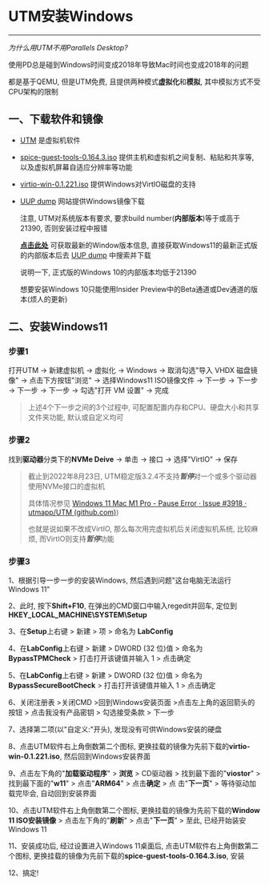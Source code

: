 # UTM安装Windows

---

*为什么用UTM不用Parallels Desktop?*

使用PD总是碰到Windows时间变成2018年导致Mac时间也变成2018年的问题

都是基于QEMU, 但是UTM免费, 且提供两种模式**虚拟化**和**模拟**, 其中模拟方式不受CPU架构的限制

## 一、下载软件和镜像

- [UTM](https://github.com/utmapp/UTM/releases/download/v3.2.4/UTM.dmg) 是虚拟机软件

- [spice-guest-tools-0.164.3.iso](https://github.com/utmapp/qemu/releases/download/v6.2.0-utm/spice-guest-tools-0.164.3.iso) 提供主机和虚拟机之间复制、粘贴和共享等, 以及虚拟机屏幕自适应分辨率等功能

- [virtio-win-0.1.221.iso](https://fedorapeople.org/groups/virt/virtio-win/direct-downloads/archive-virtio/virtio-win-0.1.221-1/virtio-win-0.1.221.iso) 提供Windows对VirtIO磁盘的支持

- [UUP dump](https://uupdump.net/) 网站提供Windows镜像下载

  注意, UTM对系统版本有要求, 要求build number(**内部版本**)等于或高于21390, 否则安装过程中报错

  [**点击此处**](https://docs.microsoft.com/zh-cn/windows/release-health/windows11-release-information) 可获取最新的Window版本信息, 直接获取Windows11的最新正式版的内部版本后去 [UUP dump](https://uupdump.net/) 中搜索并下载

  说明一下, 正式版的Windows 10的内部版本均低于21390

  想要安装Windows 10只能使用Insider Preview中的Beta通道或Dev通道的版本(烦人的更新)

## 二、安装Windows11

### 步骤1

打开UTM -> 新建虚拟机  -> 虚拟化 -> Windows -> 取消勾选"导入 VHDX 磁盘镜像" -> 点击下方按钮"浏览" -> 选择Windows11 ISO镜像文件 -> 下一步 -> 下一步 -> 下一步 -> 下一步 -> 勾选"打开 VM 设置" -> 完成

> 上述4个下一步之间的3个过程中, 可配置配置内存和CPU、硬盘大小和共享文件夹功能, 默认或自定义均可

### 步骤2

找到**驱动器**分类下的**NVMe Deive** -> 单击 -> 接口 -> 选择"VirtIO" -> 保存

> 截止到2022年8月23日, UTM稳定版3.2.4不支持***暂停***对一个或多个驱动器使用NVMe接口的虚拟机
>
> 具体情况参见 [Windows 11 Mac M1 Pro - Pause Error · Issue #3918 · utmapp/UTM (github.com)](https://github.com/utmapp/UTM/issues/3918))
>
> 也就是说如果不改成VirtIO, 那么每次用完虚拟机后关闭虚拟机系统, 比较麻烦, 而VirtIO则支持***暂停***功能

### 步骤3

1、根据引导一步一步的安装Windows, 然后遇到问题"这台电脑无法运行 Windows 11"

2、此时, 按下**Shift+F10**, 在弹出的CMD窗口中输入regedit并回车, 定位到**HKEY_LOCAL_MACHINE\SYSTEM\Setup**

3、在**Setup**上右键 > 新建 > 项 > 命名为 **LabConfig**

4、在**LabConfig**上右键 > 新建 > DWORD (32 位)值 > 命名为 **BypassTPMCheck** > 打击打开该键值并输入 1 > 点击确定

5、在**LabConfig**上右键 > 新建 > DWORD (32 位)值 > 命名为 **BypassSecureBootCheck** > 打击打开该键值并输入 1 > 点击确定

6、关闭注册表 >关闭CMD >回到Windows安装页面 >点击左上角的返回箭头的按钮 > 点击我没有产品密钥 > 勾选接受条款 > 下一步

7、选择第二项(以"自定义:"开头), 发现没有可供Windows安装的硬盘

8、点击UTM软件右上角倒数第二个图标, 更换挂载的镜像为先前下载的**virtio-win-0.1.221.iso**, 然后回到Windows安装界面

9、点击左下角的"**加载驱动程序**" > **浏览** > CD驱动器  > 找到最下面的"**viostor**" > 找到最下面的"**w11**" > 点击"**ARM64**" > 点击**确定** > 点	击"**下一页**" > 等待驱动加载完毕会, 自动回到安装界面

10、点击UTM软件右上角倒数第二个图标, 更换挂载的镜像为先前下载的**Window 11 ISO安装镜像** > 点击左下角的"**刷新**" > 点击"**下一页**"  > 至此, 已经开始装安Windows 11

11、安装成功后, 经过设置进入Windows 11桌面后, 点击UTM软件右上角倒数第二个图标, 更换挂载的镜像为先前下载的**spice-guest-tools-0.164.3.iso**, 安装

12、搞定!